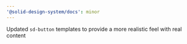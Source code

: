 ```yaml
---
'@solid-design-system/docs': minor
---
```


Updated `sd-button` templates to provide a more realistic feel with real content
